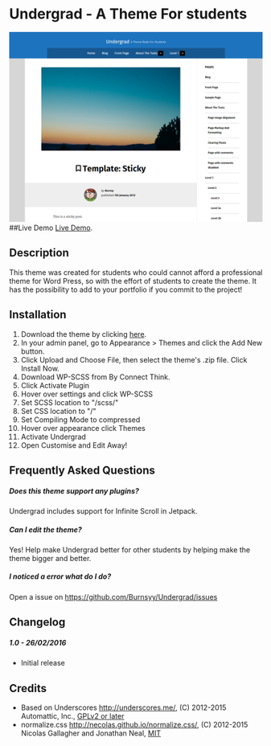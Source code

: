 # Undergrad - A Theme For students
![screenshot](screenshot.png "screenshot")
##Live Demo
[Live Demo](http://undergrad.burnsy.me/).
## Description
This theme was created for students who could cannot afford a professional theme for Word Press, so with the effort of students to create the theme. It has the possibility to add to your portfolio if you commit to the project!
## Installation
1. Download the theme by clicking [here](https://github.com/Burnsyy/undergrad/raw/master/undergrad.zip).
2. In your admin panel, go to Appearance > Themes and click the Add New button.
3. Click Upload and Choose File, then select the theme's .zip file. Click Install Now.
4. Download WP-SCSS from By Connect Think.
5. Click Activate Plugin
6. Hover over settings and click WP-SCSS
7. Set SCSS location to "/scss/"
8. Set CSS location to "/"
9. Set Compiling Mode to compressed
10. Hover over appearance click Themes
11. Activate Undergrad
12. Open Customise and Edit Away!

## Frequently Asked Questions
##### Does this theme support any plugins?
Undergrad includes support for Infinite Scroll in Jetpack.
##### Can I edit the theme?
Yes! Help make Undergrad better for other students by helping make the theme bigger and better.
##### I noticed a error what do I do?
Open a issue on https://github.com/Burnsyy/Undergrad/issues
## Changelog
##### 1.0 - 26/02/2016
* Initial release

## Credits
* Based on Underscores http://underscores.me/, (C) 2012-2015 Automattic, Inc., [GPLv2 or later](https://www.gnu.org/licenses/gpl-2.0.html)
* normalize.css http://necolas.github.io/normalize.css/, (C) 2012-2015 Nicolas Gallagher and Jonathan Neal, [MIT](http://opensource.org/licenses/MIT)
